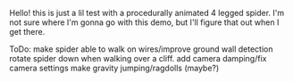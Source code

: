 Hello! this is just a lil test with a procedurally animated 4 legged spider.
I'm not sure where I'm gonna go with this demo, but I'll figure that out when I get there.

ToDo:
make spider able to walk on wires/improve ground wall detection
rotate spider down when walking over a cliff.
add camera damping/fix camera settings
make gravity
jumping/ragdolls (maybe?)
